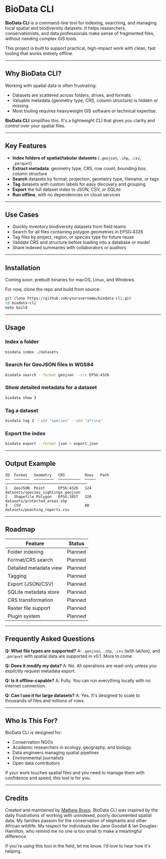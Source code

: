 # BioData CLI

**BioData CLI** is a command-line tool for indexing, searching, and managing
local spatial and biodiversity datasets. It helps researchers, conservationists,
and data professionals make sense of fragmented files, without needing complex
GIS tools.

This project is built to support practical, high-impact work with clean, fast
tooling that works entirely offline.

---

## Why BioData CLI?

Working with spatial data is often frustrating:

- Datasets are scattered across folders, drives, and formats.
- Valuable metadata (geometry type, CRS, column structure) is hidden or missing.
- Most tooling requires heavyweight GIS software or technical expertise.

**BioData CLI** simplifies this. It's a lightweight CLI that gives you clarity
and control over your spatial files.

---

## Key Features

- **Index folders of spatial/tabular datasets** (`.geojson`, `.shp`, `.csv`, `.parquet`)
- **Extract metadata**: geometry type, CRS, row count, bounding box, column structure
- **Search** datasets by format, projection, geometry type, filename, or tags
- **Tag** datasets with custom labels for easy discovery and grouping
- **Export** the full dataset index to JSON, CSV, or SQLite
- **Run offline**, with no dependencies on cloud services

---

## Use Cases

- Quickly inventory biodiversity datasets from field teams
- Search for all files containing polygon geometries in EPSG:4326
- Tag files by project, region, or species type for future reuse
- Validate CRS and structure before loading into a database or model
- Share indexed summaries with collaborators or auditors

---

## Installation

Coming soon: prebuilt binaries for macOS, Linux, and Windows.

For now, clone the repo and build from source:

```bash
git clone https://github.com/yourusername/biodata-cli.git
cd biodata-cli
make build
````

---

## Usage

### Index a folder

```bash
biodata index ./datasets
```

### Search for GeoJSON files in WGS84

```bash
biodata search --format geojson --crs EPSG:4326
```

### Show detailed metadata for a dataset

```bash
biodata show 3
```

### Tag a dataset

```bash
biodata tag 3 --add "species" --add "africa"
```

### Export the index

```bash
biodata export --format json > export.json
```

---

## Output Example

```text
ID  Format   Geometry   CRS         Rows   Path
──  ───────  ─────────  ──────────  ─────  ─────────────────────────────────────
1   GeoJSON  Point      EPSG:4326   124    datasets/species_sightings.geojson
2   Shapefile Polygon   EPSG:3857   320    datasets/protected_areas.shp
3   CSV      -          -           88     datasets/poaching_reports.csv
```

---

## Roadmap

| Feature                | Status     |
| ---------------------- | ---------- |
| Folder indexing        | Planned    |
| Format/CRS search      | Planned    |
| Detailed metadata view | Planned    |
| Tagging                | Planned    |
| Export (JSON/CSV)      | Planned    |
| SQLite metadata store  | Planned    |
| CRS transformation     | Planned    |
| Raster file support    | Planned    |
| Plugin system          | Planned    |

---

## Frequently Asked Questions

**Q: What file types are supported?**
A: `.geojson`, `.shp`, `.csv` (with lat/lon), and `.parquet` with spatial data
are supported in v0.1. More to come.

**Q: Does it modify my data?**
A: No. All operations are read-only unless you explicitly request metadata export.

**Q: Is it offline-capable?**
A: Fully. You can run everything locally with no internet connection.

**Q: Can I use it for large datasets?**
A: Yes. It's designed to scale to thousands of files and millions of rows.

---

## Who Is This For?

BioData CLI is designed for:

- Conservation NGOs
- Academic researchers in ecology, geography, and biology
- Data engineers managing spatial pipelines
- Environmental journalists
- Open data contributors

If your work touches spatial files and you need to manage them with confidence
and speed, this tool is for you.

---

## Credits

Created and maintained by [Mathew Bravo](https://github.com/MathewBravo).
BioData CLI was inspired by the daily frustrations of working with unindexed,
poorly documented spatial data. My families passion for the conservation of 
elephants and other African wildlife. My respect for individuals like 
Jane Goodall & Ian Douglas-Hamilton, who remind me no one is too small to make 
a meaningful difference.

If you're using this tool in the field, let me know. I’d love to hear how it's helping.
